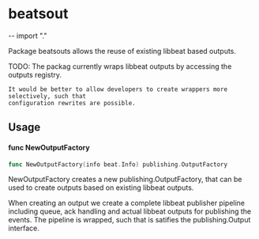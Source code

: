 # beatsout
--
    import "."

Package beatsouts allows the reuse of existing libbeat based outputs.

TODO: The packag currently wraps libbeat outputs by accessing the outputs
registry.

    It would be better to allow developers to create wrappers more selectively, such that
    configuration rewrites are possible.

## Usage

#### func  NewOutputFactory

```go
func NewOutputFactory(info beat.Info) publishing.OutputFactory
```
NewOutputFactory creates a new publishing.OutputFactory, that can be used to
create outputs based on existing libbeat outputs.

When creating an output we create a complete libbeat publisher pipeline
including queue, ack handling and actual libbeat outputs for publishing the
events. The pipeline is wrapped, such that is satifies the publishing.Output
interface.
